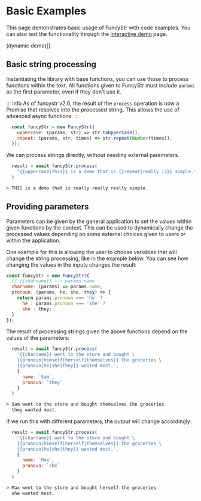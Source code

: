 # Basic Examples

This page demonstrates basic usage of FuncyStr with code examples. You can also test the functionality through the [interactive demo](../demo/) page.

 (dynamic demo)[].

## Basic string processing

Instantiating the library with base functions, you can use those to process functions within the text. All functions given to FuncyStr must include `params` as the first parameter, even if they don't use it.

::: info
As of funcystr v2.0, the result of the `process` operation is now a Promise that resolves into the processed string. This allows the use of advanced async functions.
:::

```js
  const funcyStr = new FuncyStr({
    uppercase: (params, str) => str.toUpperCase(),
    repeat: (params, str, times) => str.repeat(Number(times)),
  });
```

We can process strings directly, without needing external parameters.

```js
  result = await funcyStr.process(
    "{{uppercase|this}} is a demo that is {{repeat|really |3}} simple."
  )
```
```txt
> THIS is a demo that is really really really simple.
```

## Providing parameters 

Parameters can be given by the general application to set the values within given functions by the context. This can be used to dynamically change the processed values depending on some external choices given to users or within the application.

One example for this is allowing the user to choose variables that will change the string processing, like in the example below. You can see how changing the values in the inputs changes the result:

```js
const funcyStr = new FuncyStr({
  // {{charname}} --> params.name
  charname: (params) => params.name,
  pronoun: (params, he, she, they) => {
    return params.pronoun === 'he' ?
      he : params.pronoun === 'she' ?
      she : they;
  }
});
```

The result of processing strings given the above functions depend on the values of the parameters:

```js
  result = await funcyStr.process(
    '{{charname}} went to the store and bought \
    {{pronoun|himself|herself|themselves}} the groceries \
    {{pronoun|he|she|they}} wanted most.',
    {
      name: `Sam`,
      pronoun: `they`
    }
  )
```

```txt
> Sam went to the store and bought themselves the groceries 
  they wanted most.
```

If we run this with different parameters, the output will change accordingly:

```js
  result = await funcyStr.process(
    '{{charname}} went to the store and bought \
    {{pronoun|himself|herself|themselves}} the groceries \
    {{pronoun|he|she|they}} wanted most.',
    {
      name: `Max`,
      pronoun: `she`
    }
  )
```

```txt
> Max went to the store and bought herself the groceries 
  she wanted most.
```

